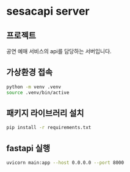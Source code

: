 # sesacapi server

## 프로젝트 
공연 예매 서비스의 api를 담당하는 서버입니다. 

## 가상환경 접속
```sh
python -m venv .venv
source .venv/bin/active
```

## 패키지 라이브러리 설치
```sh
pip install -r requirements.txt
```

## fastapi 실행
```sh
uvicorn main:app --host 0.0.0.0 --port 8000  
```